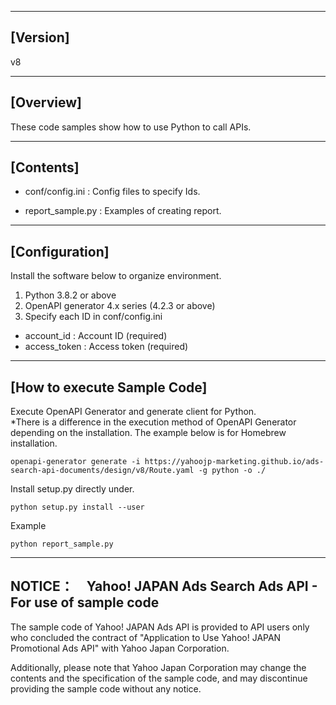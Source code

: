 --------------------------------
[Version]
--------------------------------
v8


--------------------------------
[Overview]
--------------------------------
These code samples show how to use Python to call APIs.

--------------------------------
[Contents]
--------------------------------

  - conf/config.ini          : Config files to specify Ids.

  - report_sample.py       : Examples of creating report.

--------------------------------
[Configuration]
--------------------------------
Install the software below to organize environment.

1. Python 3.8.2 or above
2. OpenAPI generator 4.x series (4.2.3 or above)
3. Specify each ID in conf/config.ini
  - account_id          : Account ID (required)
  - access_token        : Access token (required)

--------------------------------
[How to execute Sample Code]
--------------------------------
Execute OpenAPI Generator and generate client for Python.  
*There is a difference in the execution method of OpenAPI Generator depending on the installation. The example below is for Homebrew installation.
```
openapi-generator generate -i https://yahoojp-marketing.github.io/ads-search-api-documents/design/v8/Route.yaml -g python -o ./
```

Install setup.py directly under.
```
python setup.py install --user
```

Example
```
python report_sample.py
```

--------------------------------
NOTICE：　Yahoo! JAPAN Ads Search Ads API - For use of sample code
--------------------------------

The sample code of Yahoo! JAPAN Ads API is provided to API users only who concluded the contract of "Application to Use Yahoo! JAPAN Promotional Ads API" with Yahoo Japan Corporation.

Additionally, please note that Yahoo Japan Corporation may change the contents and the specification of the sample code, and may discontinue providing the sample code without any notice.
